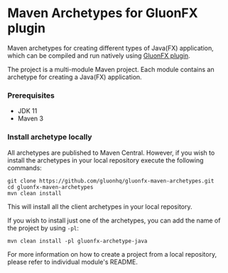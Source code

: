 # Maven Archetypes for GluonFX plugin

Maven archetypes for creating different types of Java(FX) application,
which can be compiled and run natively using [GluonFX plugin](https://docs.gluonhq.com/).

The project is a multi-module Maven project. Each module contains an archetype for creating a Java(FX) application.

### Prerequisites

* JDK 11
* Maven 3

### Install archetype locally

All archetypes are published to Maven Central. However, if you wish to install the archetypes in your local repository execute the following commands:

```
git clone https://github.com/gluonhq/gluonfx-maven-archetypes.git
cd gluonfx-maven-archetypes
mvn clean install
```

This will install all the client archetypes in your local repository.

If you wish to install just one of the archetypes, you can add the name of the project by using `-pl`:

```
mvn clean install -pl gluonfx-archetype-java
```

For more information on how to create a project from a local repository, please refer to
individual module's README.
